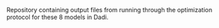 Repository containing output files from running through the optimization protocol for these 8 models in Dadi.
